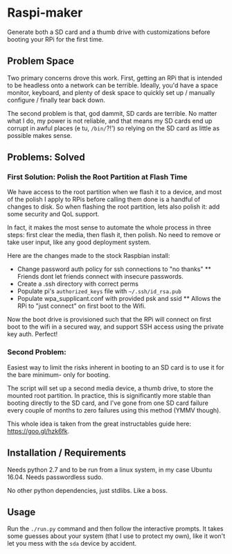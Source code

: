 # Raspi-maker

Generate both a SD card and a thumb drive with customizations
before booting your RPi for the first time.

## Problem Space
Two primary concerns drove this work. First, getting an RPi
that is intended to be headless onto a network can be
terrible. Ideally, you'd have a space monitor, keyboard, and
plenty of desk space to quickly set up / manually configure
/ finally tear back down.

The second problem is that, god dammit, SD cards are terrible.
No matter what I do, my power is not reliable, and that means
my SD cards end up corrupt in awful places (e tu, `/bin/`?!')
so relying on the SD card as little as possible makes sense.

## Problems: Solved

### First Solution: Polish the Root Partition at Flash Time
We have access to the root partition when we flash it to a
device, and most of the polish I apply to RPis before calling
them done is a handful of changes to disk. So when flashing
the root partition, lets also polish it: add some security
and QoL support.

In fact, it makes the most sense to automate the whole process
in three steps: first clear the media, then flash it, then
polish. No need to remove or take user input, like any good
deployment system.

Here are the changes made to the stock Raspbian install:

* Change password auth policy for ssh connections to "no thanks"
** Friends dont let friends connect with insecure passwords.
* Create a .ssh directory with correct perms
* Populate pi's `authorized_keys` file with `~/.ssh/id_rsa.pub`
* Populate wpa_supplicant.conf with provided psk and ssid
** Allows the RPi to "just connect" on first boot to the Wifi.

Now the boot drive is provisioned such that the RPi will
connect on first boot to the wifi in a secured way, and
support SSH access using the private key auth. Perfect!

### Second Problem: 
Easiest way to limit the risks inherent in booting to an SD
card is to use it for the bare minimum- only for booting.

The script will set up a second media device, a thumb drive,
to store the mounted root partition. In practice, this is
significantly more stable than booting directly to the SD
card, and I've gone from one SD card failure every couple
of months to zero failures using this method (YMMV though).

This whole idea is taken from the great instructables
guide here: https://goo.gl/hzk6fk.

## Installation / Requirements
Needs python 2.7 and to be run from a linux system, in my
case Ubuntu 16.04. Needs passwordless sudo.

No other python dependencies, just stdlibs. Like a boss.

## Usage
Run the `./run.py` command and then follow the interactive
prompts. It takes some guesses about your system (that I
use to protect my own), like it won't let you mess with the
`sda` device by accident.
